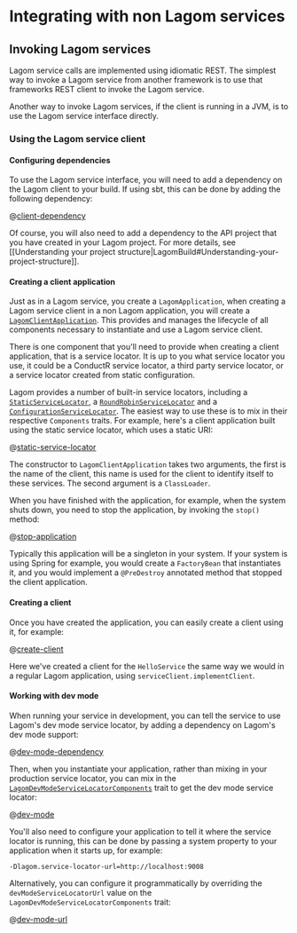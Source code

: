 # Integrating with non Lagom services

## Invoking Lagom services

Lagom service calls are implemented using idiomatic REST.  The simplest way to invoke a Lagom service from another framework is to use that frameworks REST client to invoke the Lagom service.

Another way to invoke Lagom services, if the client is running in a JVM, is to use the Lagom service interface directly.

### Using the Lagom service client

#### Configuring dependencies

To use the Lagom service interface, you will need to add a dependency on the Lagom client to your build.  If using sbt, this can be done by adding the following dependency:

@[client-dependency](code/integrating-non-lagom.sbt)

Of course, you will also need to add a dependency to the API project that you have created in your Lagom project.  For more details, see [[Understanding your project structure|LagomBuild#Understanding-your-project-structure]].

#### Creating a client application

Just as in a Lagom service, you create a `LagomApplication`, when creating a Lagom service client in a non Lagom application, you will create a [`LagomClientApplication`](api/com/lightbend/lagom/scaladsl/client/LagomClientApplication.html). This provides and manages the lifecycle of all components necessary to instantiate and use a Lagom service client.

There is one component that you'll need to provide when creating a client application, that is a service locator. It is up to you what service locator you use, it could be a ConductR service locator, a third party service locator, or a service locator created from static configuration.

Lagom provides a number of built-in service locators, including a [`StaticServiceLocator`](api/com/lightbend/lagom/scaladsl/client/StaticServiceLocator.html), a [`RoundRobinServiceLocator`](api/com/lightbend/lagom/scaladsl/client/RoundRobinServiceLocator.html) and a [`ConfigurationServiceLocator`](api/com/lightbend/lagom/scaladsl/client/ConfigurationServiceLocator.html). The easiest way to use these is to mix in their respective `Components` traits. For example, here's a client application built using the static service locator, which uses a static URI:

@[static-service-locator](code/IntegratingNonLagom.scala)

The constructor to `LagomClientApplication` takes two arguments, the first is the name of the client, this name is used for the client to identify itself to these services.  The second argument is a `ClassLoader`.

When you have finished with the application, for example, when the system shuts down, you need to stop the application, by invoking the `stop()` method:

@[stop-application](code/IntegratingNonLagom.scala)

Typically this application will be a singleton in your system.  If your system is using Spring for example, you would create a `FactoryBean` that instantiates it, and you would implement a `@PreDestroy` annotated method that stopped the client application.

#### Creating a client

Once you have created the application, you can easily create a client using it, for example:

@[create-client](code/IntegratingNonLagom.scala)

Here we've created a client for the `HelloService` the same way we would in a regular Lagom application, using `serviceClient.implementClient`.

#### Working with dev mode

When running your service in development, you can tell the service to use Lagom's dev mode service locator, by adding a dependency on Lagom's dev mode support:

@[dev-mode-dependency](code/integrating-non-lagom.sbt)

Then, when you instantiate your application, rather than mixing in your production service locator, you can mix in the [`LagomDevModeServiceLocatorComponents`](api/com/lightbend/lagom/scaladsl/devmode/LagomDevModeServiceLocatorComponents.html) trait to get the dev mode service locator:

@[dev-mode](code/IntegratingNonLagom.scala)

You'll also need to configure your application to tell it where the service locator is running, this can be done by passing a system property to your application when it starts up, for example:

```
-Dlagom.service-locator-url=http://localhost:9008
```

Alternatively, you can configure it programmatically by overriding the `devModeServiceLocatorUrl` value on the `LagomDevModeServiceLocatorComponents` trait:

@[dev-mode-url](code/IntegratingNonLagom.scala)
